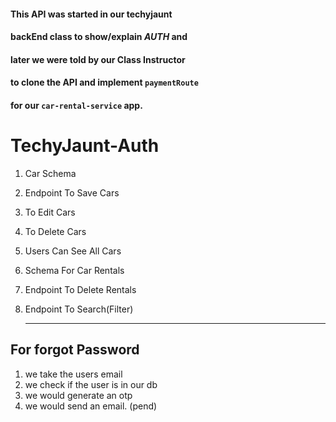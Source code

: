 #### This API was started in our techyjaunt 

#### backEnd class to show/explain _AUTH_ and 

#### later we were told by our **Class Instructor**

####  to clone the API and implement ``paymentRoute`` 

#### for our `car-rental-service` app. 


# TechyJaunt-Auth
1. Car Schema
2. Endpoint To Save Cars
3. To Edit Cars
4. To Delete Cars
5. Users Can See All Cars
6. Schema For Car Rentals
7. Endpoint To Delete Rentals 
8. Endpoint To Search(Filter)
   
   -----

## For forgot Password
1. we take the users email
2. we check if the user is in our db
3. we would generate an otp
4. we would send an email. (pend)
